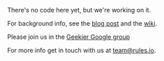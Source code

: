 There's no code here yet, but we're working on it. 

For background info, see the [blog post](http://thisblog.rules.io/blog/2012/12/06/the-last-gem-you-will-ever-need/) and the [wiki](https://github.com/rulesio/geekier/wiki/Home).

Please join us in the [Geekier Google group](https://groups.google.com/forum/?fromgroups=#!forum/geekier-apis) 

For more info get in touch with us at team@rules.io.
